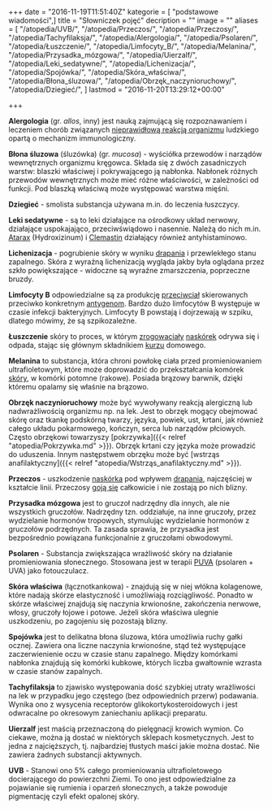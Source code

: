 +++
date = "2016-11-19T11:51:40Z"
kategorie = [ "podstawowe wiadomości",]
title = "Słowniczek pojęć"
decription = ""
image = ""
aliases = [
    "/atopedia/UVB/",
    "/atopedia/Przeczos/",
    "/atopedia/Przeczosy/",
    "/atopedia/Tachyfilaksja/",
    "/atopedia/Alergologia/",
    "/atopedia/Psolaren/",
    "/atopedia/Łuszczenie/",
    "/atopedia/Limfocyty_B/",
    "/atopedia/Melanina/",
    "/atopedia/Przysadka_mózgowa/",
    "/atopedia/Uierzalf/",
    "/atopedia/Leki_sedatywne/",
    "/atopedia/Lichenizacja/",
    "/atopedia/Spojówka/",
    "/atopedia/Skóra_właściwa/",
    "/atopedia/Błona_śluzowa/",
    "/atopedia/Obrzęk_naczynioruchowy/",
    "/atopedia/Dziegieć/",
]
lastmod = "2016-11-20T13:29:12+00:00"

+++

**Alergologia** (gr. *allos*, inny) jest nauką zajmującą się rozpoznawaniem i
leczeniem chorób związanych [nieprawidłową reakcją
organizmu](/atopedia/Reakcja_alergiczna) ludzkiego opartą o mechanizm
immunologiczny.

**Błona śluzowa** (śluzówka) (gr. *mucosa*) - wyściółka przewodów i narządów
wewnętrznych organizmu kręgowca. Składa się z dwóch zasadniczych warstw: blaszki
właściwej i pokrywającego ją nabłonka. Nabłonek różnych przewodów wewnętrznych
może mieć różne właściwości, w zależności od funkcji. Pod blaszką właściwą może
występować warstwa mięśni.

**Dziegieć** - smolista substancja używana m.in. do leczenia łuszczycy.

**Leki sedatywne** - są to leki działające na ośrodkowy układ nerwowy,
działające uspokajająco, przeciwświądowo i nasennie. Należą do nich m.in.
[Atarax](/atopedia/Atarax) (Hydroxizinum) i
[Clemastin](/atopedia/Clemastin) działający również antyhistaminowo.

**Lichenizacja** - pogrubienie skóry w wyniku [drapania](/atopedia/Drapanie) i
przewlekłego stanu zapalnego. Skóra z wyraźną lichenizacją wygląda jakby była
oglądana przez szkło powiększające - widoczne są wyraźne zmarszczenia,
poprzeczne bruzdy.

**Limfocyty B** odpowiedzialne są za produkcję
[przeciwciał](/atopedia/Przeciwciało) skierowanych przeciwko
konkretnym [antygenom](/atopedia/Antygen). Bardzo dużo limfocytów B
występuje w czasie infekcji bakteryjnych.  Limfocyty B powstają i dojrzewają w
szpiku, dlatego mówimy, że są szpikozależne.

**Łuszczenie** skóry to proces, w którym [zrogowaciały](/atopedia/Rogowacenie)
[naskórek](/atopedia/Naskórek) odrywa się i odpada, stając się głównym
składnikiem [kurzu](/atopedia/Kurz) domowego.

**Melanina** to substancja, która chroni powłokę ciała przed promieniowaniem
ultrafioletowym, które może doprowadzić do przekształcania komórek
[skóry](/atopedia/Skóra), w komórki potomne (rakowe). Posiada brązowy
barwnik, dzięki któremu opalamy się właśnie na brązowo.

**Obrzęk naczynioruchowy** może być wywoływany reakcją alergiczną lub
nadwrażliwością organizmu np. na lek. Jest to obrzęk mogący obejmować skórę oraz
tkankę podskórną twarzy, języka, powiek, ust, krtani, jak również całego układu
pokarmowego, kończyn, serca lub narządów płciowych. Często obrzękowi towarzyszy
[pokrzywka]({{< relref "atopedia/Pokrzywka.md" >}}). Obrzęk krtani
czy języka może prowadzić do uduszenia. Innym następstwem obrzęku może być
[wstrząs anafilaktyczny]({{< relref "atopedia/Wstrząs_anafilaktyczny.md" >}}).

**Przeczos** - uszkodzenie [naskórka](/atopedia/Naskórek) pod wpływem
[drapania](/atopedia/Drapanie), najczęściej w kształcie linii.
Przeczosy [goją się](/atopedia/Gojenie) całkowicie i nie zostają po
nich blizny.

**Przysadka mózgowa** jest to gruczoł nadrzędny dla innych, ale nie wszystkich
gruczołów. Nadrzędny tzn. oddziałuje, na inne gruczoły, przez wydzielanie
hormonów tropowych, stymulując wydzielanie hormonów z gruczołów podrzędnych. Ta
zasada sprawia, że przysadka jest bezpośrednio powiązana funkcjonalnie z
gruczołami obwodowymi.

**Psolaren** - Substancja zwiększająca wrażliwość skóry na działanie
promieniowania słonecznego. Stosowana jest w terapii [PUVA](/atopedia/PUVA)
(psolaren + UVA) jako fotouczulacz.

**Skóra właściwa** (łącznotkankowa) - znajdują się w niej włókna kolagenowe,
które nadają skórze elastyczność i umożliwiają rozciągliwość. Ponadto w skórze
właściwej znajdują się naczynia krwionośne, zakończenia nerwowe, włosy, gruczoły
łojowe i potowe.  Jeżeli skóra właściwa ulegnie uszkodzeniu, po zagojeniu się
pozostają blizny.

**Spojówka** jest to delikatna błona śluzowa, która umożliwia ruchy gałki
ocznej. Zawiera ona liczne naczynia krwionośne, stąd też występujące
zaczerwienienie oczu w czasie stanu zapalnego. Między komórkami nabłonka
znajdują się komórki kubkowe, których liczba gwałtownie wzrasta w czasie stanów
zapalnych.

**Tachyfilaksja** to zjawisko występowania dość szybkiej utraty wrażliwości na
lek w przypadku jego częstego (bez odpowiednich przerw) podawania. Wynika ono z
wysycenia receptorów glikokortykosteroidowych i jest odwracalne po okresowym
zaniechaniu aplikacji preparatu.

**Uierzalf** jest maścią przeznaczoną do pielęgnacji krowich wymion. Co ciekawe,
można ją dostać w niektórych sklepach kosmetycznych.  Jest to jedna z
najcięższych, tj. najbardziej tłustych maści jakie można dostać.  Nie zawiera
żadnych substancji aktywnych.

**UVB** - Stanowi ono 5% całego promieniowania ultrafioletowego docierającego do
powierzchni Ziemi. To ono jest odpowiedzialne za pojawianie się rumienia i
oparzeń słonecznych, a także powoduje pigmentację czyli efekt opalonej skóry.
